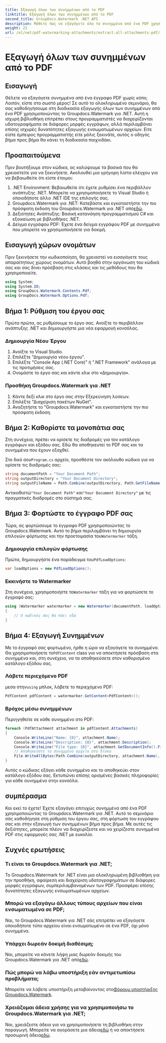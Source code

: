 ```yaml
---
title: Εξαγωγή όλων των συνημμένων από το PDF
linktitle: Εξαγωγή όλων των συνημμένων από το PDF
second_title: GroupDocs.Watermark .NET API
description: Μάθετε πώς να εξαγάγετε όλα τα συνημμένα από ένα PDF χρησιμοποιώντας το Groupdocs.Watermark για .NET. Ακολουθήστε τον οδηγό βήμα προς βήμα για μια απρόσκοπτη διαδικασία εξαγωγής.
weight: 22
url: /el/net/pdf-watermarking-attachments/extract-all-attachments-pdf/
---
```


# Εξαγωγή όλων των συνημμένων από το PDF

## Εισαγωγή
Θέλετε να εξαγάγετε συνημμένα από ένα έγγραφο PDF χωρίς κόπο; Λοιπόν, είστε στο σωστό μέρος! Σε αυτό το ολοκληρωμένο σεμινάριο, θα σας καθοδηγήσουμε στη διαδικασία εξαγωγής όλων των συνημμένων από ένα PDF χρησιμοποιώντας το Groupdocs.Watermark για .NET. Αυτή η ισχυρή βιβλιοθήκη επιτρέπει στους προγραμματιστές να διαχειρίζονται υδατογραφήματα σε διάφορες μορφές εγγράφων, αλλά περιλαμβάνει επίσης ισχυρές δυνατότητες εξαγωγής ενσωματωμένων αρχείων. Είτε είστε έμπειρος προγραμματιστής είτε μόλις ξεκινάτε, αυτός ο οδηγός βήμα προς βήμα θα κάνει τη διαδικασία παιχνιδάκι.
## Προαπαιτούμενα
Πριν βουτήξουμε στον κώδικα, ας καλύψουμε τα βασικά που θα χρειαστείτε για να ξεκινήσετε. Ακολουθεί μια γρήγορη λίστα ελέγχου για να βεβαιωθείτε ότι είστε έτοιμοι:
1. .NET Environment: Βεβαιωθείτε ότι έχετε ρυθμίσει ένα περιβάλλον ανάπτυξης .NET. Μπορείτε να χρησιμοποιήσετε το Visual Studio ή οποιοδήποτε άλλο .NET IDE της επιλογής σας.
2.  Groupdocs.Watermark για .NET: Κατεβάστε και εγκαταστήστε την πιο πρόσφατη έκδοση του Groupdocs.Watermark για .NET από[εδώ](https://releases.groupdocs.com/Watermark/net/).
3. Δεξιότητες Ανάπτυξης: Βασική κατανόηση προγραμματισμού C# και εξοικείωση με βιβλιοθήκες .NET.
4. Δείγμα εγγράφου PDF: Έχετε ένα δείγμα εγγράφου PDF με συνημμένα που μπορείτε να χρησιμοποιήσετε για δοκιμή.
## Εισαγωγή χώρων ονομάτων
Πριν ξεκινήσετε την κωδικοποίηση, θα χρειαστεί να εισαγάγετε τους απαραίτητους χώρους ονομάτων. Αυτό βοηθά στην οργάνωση του κώδικά σας και σας δίνει πρόσβαση στις κλάσεις και τις μεθόδους που θα χρησιμοποιείτε.
```csharp
using System;
using System.IO;
using GroupDocs.Watermark.Contents.Pdf;
using GroupDocs.Watermark.Options.Pdf;
```
## Βήμα 1: Ρύθμιση του έργου σας
Πρώτα πρώτα, ας ρυθμίσουμε το έργο σας. Ανοίξτε το περιβάλλον ανάπτυξης .NET και δημιουργήστε μια νέα εφαρμογή κονσόλας.
### Δημιουργία Νέου Έργου
1. Ανοίξτε το Visual Studio.
2. Επιλέξτε "Δημιουργία νέου έργου".
3. Επιλέξτε "Console App (.NET Core)" ή ".NET Framework" ανάλογα με τις προτιμήσεις σας.
4. Ονομάστε το έργο σας και κάντε κλικ στο «Δημιουργία».
### Προσθήκη Groupdocs.Watermark για .NET
1. Κάντε δεξί κλικ στο έργο σας στην Εξερεύνηση λύσεων.
2. Επιλέξτε "Διαχείριση πακέτων NuGet".
3. Αναζητήστε το "Groupdocs.Watermark" και εγκαταστήστε την πιο πρόσφατη έκδοση.
## Βήμα 2: Καθορίστε τα μονοπάτια σας
Στη συνέχεια, πρέπει να ορίσετε τις διαδρομές για τον κατάλογο εγγράφων και εξόδου σας. Εδώ θα αποθηκευτεί το PDF σας και τα συνημμένα που έχουν εξαχθεί.

 Στο δικό σου`Program.cs` αρχείο, προσθέστε τον ακόλουθο κώδικα για να ορίσετε τις διαδρομές σας:
```csharp
string documentPath = "Your Document Path";
string outputDirectory = "Your Document Directory";
string outputFileName = Path.Combine(outputDirectory, Path.GetFileName(documentPath));
```
 Αντικαθιστώ`"Your Document Path"` και`"Your Document Directory"` με τις πραγματικές διαδρομές στο σύστημά σας.
## Βήμα 3: Φορτώστε το έγγραφο PDF σας
 Τώρα, ας φορτώσουμε το έγγραφο PDF χρησιμοποιώντας το Groupdocs.Watermark. Αυτό το βήμα περιλαμβάνει τη δημιουργία επιλογών φόρτωσης και την προετοιμασία του`Watermarker` τάξη.
### Δημιουργία επιλογών φόρτωσης
 Πρώτα, δημιουργήστε ένα παράδειγμα του`PdfLoadOptions`:
```csharp
var loadOptions = new PdfLoadOptions();
```
### Εκκινήστε το Watermarker
 Στη συνέχεια, χρησιμοποιήστε το`Watermarker` τάξη για να φορτώσετε το έγγραφό σας:
```csharp
using (Watermarker watermarker = new Watermarker(documentPath, loadOptions))
{
    // Ο κωδικός σας θα πάει εδώ
}
```
## Βήμα 4: Εξαγωγή Συνημμένων
Με το έγγραφό σας φορτωμένο, ήρθε η ώρα να εξαγάγετε τα συνημμένα. Θα χρησιμοποιήσετε το`PdfContent` class για να αποκτήσετε πρόσβαση στα συνημμένα και, στη συνέχεια, να τα αποθηκεύσετε στον καθορισμένο κατάλογο εξόδου σας.
### Λάβετε περιεχόμενο PDF
 μεσα στην`using` μπλοκ, λάβετε το περιεχόμενο PDF:
```csharp
PdfContent pdfContent = watermarker.GetContent<PdfContent>();
```
### Βρόχος μέσω συνημμένων
Περιηγηθείτε σε κάθε συνημμένο στο PDF:
```csharp
foreach (PdfAttachment attachment in pdfContent.Attachments)
{
    Console.WriteLine("Name: {0}", attachment.Name);
    Console.WriteLine("Description: {0}", attachment.Description);
    Console.WriteLine("File type: {0}", attachment.GetDocumentInfo().FileType);
    // Αποθηκεύστε το συνημμένο αρχείο στο δίσκο
    File.WriteAllBytes(Path.Combine(outputDirectory, attachment.Name), attachment.Content);
}
```
Αυτός ο κώδικας εξάγει κάθε συνημμένο και το αποθηκεύει στον κατάλογο εξόδου σας. Εκτυπώνει επίσης ορισμένες βασικές πληροφορίες για κάθε συνημμένο στην κονσόλα.
## συμπέρασμα
Και εκεί το έχετε! Έχετε εξαγάγει επιτυχώς συνημμένα από ένα PDF χρησιμοποιώντας το Groupdocs.Watermark για .NET. Αυτό το σεμινάριο σάς καθοδήγησε στη ρύθμιση του έργου σας, στη φόρτωση του εγγράφου σας και στην εξαγωγή των συνημμένων βήμα προς βήμα. Με αυτές τις δεξιότητες, μπορείτε πλέον να διαχειρίζεστε και να χειρίζεστε συνημμένα PDF στις εφαρμογές σας .NET με ευκολία.
## Συχνές ερωτήσεις
### Τι είναι το Groupdocs.Watermark για .NET;
Το Groupdocs.Watermark for .NET είναι μια ολοκληρωμένη βιβλιοθήκη για την προσθήκη, αφαίρεση και διαχείριση υδατογραφημάτων σε διάφορες μορφές εγγράφων, συμπεριλαμβανομένων των PDF. Προσφέρει επίσης δυνατότητες εξαγωγής ενσωματωμένων αρχείων.
### Μπορώ να εξαγάγω άλλους τύπους αρχείων που είναι ενσωματωμένα σε PDF;
Ναι, το Groupdocs.Watermark για .NET σάς επιτρέπει να εξαγάγετε οποιοδήποτε τύπο αρχείου είναι ενσωματωμένο σε ένα PDF, όχι μόνο συνημμένα.
### Υπάρχει δωρεάν δοκιμή διαθέσιμη;
 Ναι, μπορείτε να κάνετε λήψη μιας δωρεάν δοκιμής του Groupdocs.Watermark για .NET από[εδώ](https://releases.groupdocs.com/).
### Πώς μπορώ να λάβω υποστήριξη εάν αντιμετωπίσω προβλήματα;
 Μπορείτε να λάβετε υποστήριξη μεταβαίνοντας στο[Φόρουμ υποστήριξης Groupdocs.Watermark](https://forum.groupdocs.com/c/watermark/19).
### Χρειάζομαι άδεια χρήσης για να χρησιμοποιήσω το Groupdocs.Watermark για .NET;
 Ναι, χρειάζεστε άδεια για να χρησιμοποιήσετε τη βιβλιοθήκη στην παραγωγή. Μπορείτε να αγοράσετε μια άδεια[εδώ](https://purchase.groupdocs.com/buy) ή να αποκτήσετε προσωρινή άδεια[εδώ](https://purchase.groupdocs.com/temporary-license/).